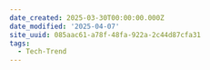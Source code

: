 ```yaml
---
date_created: 2025-03-30T00:00:00.000Z
date_modified: '2025-04-07'
site_uuid: 085aac61-a78f-48fa-922a-2c44d87cfa31
tags:
  - Tech-Trend
---
```





